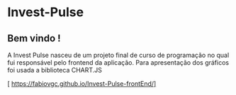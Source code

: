 # Invest-Pulse

## Bem vindo !
A Invest Pulse nasceu de um projeto final de curso de programação no qual fui responsável pelo frontend da aplicação.
Para apresentação dos gráficos foi usada a biblioteca CHART.JS

[ https://fabiovgc.github.io/Invest-Pulse-frontEnd/]

